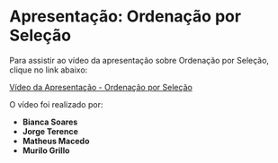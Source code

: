 # Apresentação: Ordenação por Seleção

Para assistir ao vídeo da apresentação sobre Ordenação por Seleção, clique no link abaixo:

[Vídeo da Apresentação - Ordenação por Seleção](https://drive.google.com/file/d/1KT3IpZhQC-VQ5tKqP6EmHSPP9sMuUp7w/view?classId=552c1b2c-6ba8-4149-be7b-14eae2d22aa9&assignmentId=9a2afbbf-f793-4a81-a23c-c4c1daccd60a&submissionId=715cf5c7-237d-357e-5cf9-04638668d2ae)

O vídeo foi realizado por:

- **Bianca Soares**
- **Jorge Terence**
- **Matheus Macedo**
- **Murilo Grillo**
